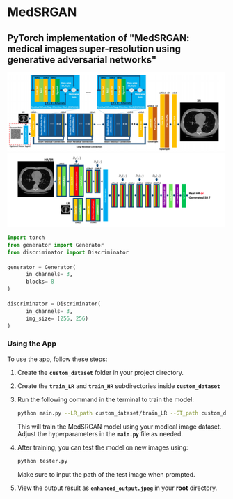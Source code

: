 # MedSRGAN
## PyTorch implementation of "MedSRGAN: medical images super-resolution using generative adversarial networks"

<img src="./img/medsrgan.PNG" width="500px"></img>
<img src="./img/Discriminator.png" width="500px"></img>

```python
import torch
from generator import Generator
from discriminator import Discriminator

generator = Generator(
      in_channels= 3,
      blocks= 8
)

discriminator = Discriminator(
      in_channels= 3, 
      img_size= (256, 256)
)
```

### **Using the App**

To use the app, follow these steps:

1. Create the **`custom_dataset`** folder in your project directory.
2. Create the **`train_LR`**  and  **`train_HR`** subdirectories inside **`custom_dataset`**
3. Run the following command in the terminal to train the model:
    
    ```bash
    python main.py --LR_path custom_dataset/train_LR --GT_path custom_dataset/train_HR
    ```
    
    This will train the MedSRGAN model using your medical image dataset. Adjust the hyperparameters in the **`main.py`** file as needed.
    
4. After training, you can test the model on new images using:
    
    ```bash
    python tester.py
    ```
    
    Make sure to input the path of the test image when prompted.
5. View the output result as **`enhanced_output.jpeg`** in your **root** directory.